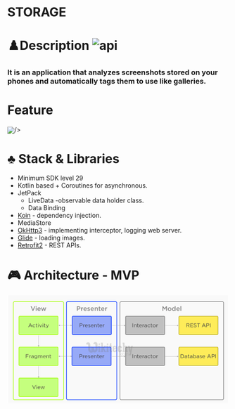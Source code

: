 # STORAGE




# ♟️Description <img alt="api" src="https://img.shields.io/badge/API-29%2B-green?logo=android"/>

### It is an application that analyzes screenshots stored on your phones and automatically tags them to use like galleries.

# Feature
<img src="https://user-images.githubusercontent.com/45057493/103974271-dc7bdc00-51b4-11eb-8608-3ce65d9c19be.gif" width="50%" align="center">/>


# ♣️ Stack & Libraries

- Minimum SDK level 29
- Kotlin based + Coroutines for asynchronous.
- JetPack
    - LiveData -observable data holder class.
    - Data Binding
- [Koin](https://github.com/InsertKoinIO/koin) - dependency injection.
- MediaStore
- [OkHttp3](https://github.com/square/okhttp) - implementing interceptor, logging web server.
- [Glide](https://github.com/bumptech/glide) - loading images.
- [Retrofit2](https://github.com/square/retrofit) - REST APIs.

# 🎮 Architecture - MVP
![STORAGE%20f3c947e0797e40d09c6014b2f28381ec/mvp.png](STORAGE%20f3c947e0797e40d09c6014b2f28381ec/mvp.png)
